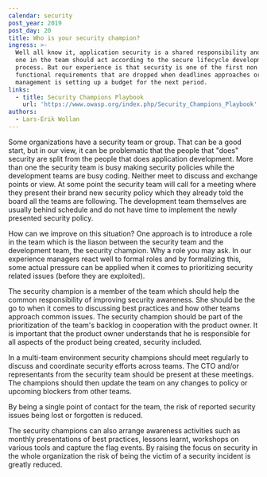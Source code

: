 ```yaml
---
calendar: security
post_year: 2019
post_day: 20
title: Who is your security champion?
ingress: >-
  Well all know it, application security is a shared responsibility and every
  one in the team should act according to the secure lifecycle development
  process. But our experience is that security is one of the first non
  functional requirements that are dropped when deadlines approaches or when
  management is setting up a budget for the next period.
links:
  - title: Security Champions Playbook
    url: 'https://www.owasp.org/index.php/Security_Champions_Playbook'
authors:
  - Lars-Erik Wollan
---
```

Some organizations have a security team or group. That can be a good start, but in our view, it can be problematic that the people that "does" security are split from the people that does application development. More than one the security team is busy making security policies while the development teams are busy coding. Neither meet to discuss and exchange points or view. At some point the security team will call for a meeting where they present their brand new security policy which they already told the board all the teams are following. The development team themselves are usually behind schedule and do not have time to implement the newly presented security policy.

How can we improve on this situation? One approach is to introduce a role in the team which is the liason between the security team and the development team, the security champion. Why a role you may ask. In our experience managers react well to formal roles and by formalizing this, some actual pressure can be applied when it comes to prioritizing security related issues (before they are exploited).

The security champion is a member of the team which should help the common responsibility of improving security awareness. She should be the go to when it comes to discussing best practices and how other teams approach common issues. The security champion should be part of the prioritization of the team's backlog in cooperation with the product owner. It is important that the product owner understands that he is responsible for all aspects of the product being created, security included.

In a multi-team environment security champions should meet regularly to discuss and coordinate security efforts across teams. The CTO and/or representants from the security team should be present at these meetings. The champions should then update the team on any changes to policy or upcoming blockers from other teams.

By being a single point of contact for the team, the risk of reported security issues being lost or forgotten is reduced.

The security champions can also arrange awareness activities such as monthly presentations of best practices, lessons learnt, workshops on various tools and capture the flag events. By raising the focus on security in the whole organization the risk of being the victim of a security incident is greatly reduced.
